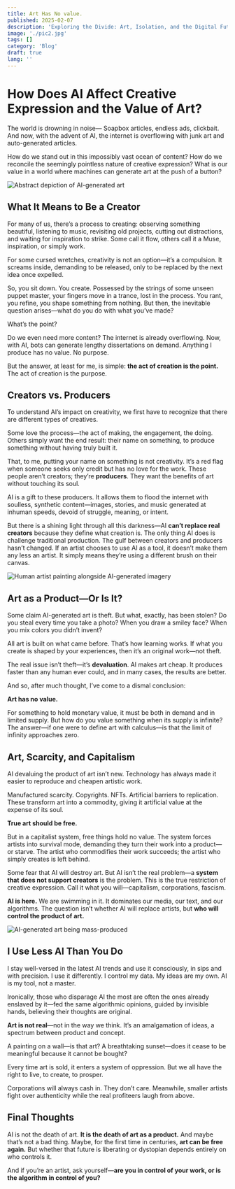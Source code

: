 ```yaml
---
title: Art Has No value.
published: 2025-02-07
description: 'Exploring the Divide: Art, Isolation, and the Digital Future'
image: './pic2.jpg'
tags: []
category: 'Blog'
draft: true
lang: ''
---
```


# How Does AI Affect Creative Expression and the Value of Art?

The world is drowning in noise—
Soapbox articles, endless ads, clickbait. And now, with the advent of AI, the internet is overflowing with junk art and auto-generated articles.

How do we stand out in this impossibly vast ocean of content? How do we reconcile the seemingly pointless nature of creative expression? What is our value in a world where machines can generate art at the push of a button?

![Abstract depiction of AI-generated art](./pic1.jpg)

## What It Means to Be a Creator

For many of us, there’s a process to creating: observing something beautiful, listening to music, revisiting old projects, cutting out distractions, and waiting for inspiration to strike. Some call it flow, others call it a Muse, inspiration, or simply work.

For some cursed wretches, creativity is not an option—it’s a compulsion. It screams inside, demanding to be released, only to be replaced by the next idea once expelled.

So, you sit down. You create. Possessed by the strings of some unseen puppet master, your fingers move in a trance, lost in the process. You rant, you refine, you shape something from nothing. But then, the inevitable question arises—what do you do with what you’ve made?

What’s the point?

Do we even need more content? The internet is already overflowing. Now, with AI, bots can generate lengthy dissertations on demand. Anything I produce has no value. No purpose.

But the answer, at least for me, is simple: **the act of creation is the point.** The act of creation is the purpose.

## Creators vs. Producers

To understand AI’s impact on creativity, we first have to recognize that there are different types of creatives.

Some love the process—the act of making, the engagement, the doing. Others simply want the end result: their name on something, to produce something without having truly built it.

That, to me, putting your name on something is not creativity. It’s a red flag when someone seeks only credit but has no love for the work. These people aren’t creators; they’re **producers**. They want the benefits of art without touching its soul.

AI is a gift to these producers. It allows them to flood the internet with soulless, synthetic content—images, stories, and music generated at inhuman speeds, devoid of struggle, meaning, or intent.

But there is a shining light through all this darkness—AI **can’t replace real creators** because they define what creation is. The only thing AI does is challenge traditional production. The gulf between creators and producers hasn’t changed. If an artist chooses to use AI as a tool, it doesn’t make them any less an artist. It simply means they’re using a different brush on their canvas.

![Human artist painting alongside AI-generated imagery](./pic2.jpg)

## Art as a Product—Or Is It?

Some claim AI-generated art is theft. But what, exactly, has been stolen? Do you steal every time you take a photo? When you draw a smiley face? When you mix colors you didn’t invent?

All art is built on what came before. That’s how learning works. If what you create is shaped by your experiences, then it’s an original work—not theft.

The real issue isn’t theft—it’s **devaluation**. AI makes art cheap. It produces faster than any human ever could, and in many cases, the results are better.

And so, after much thought, I’ve come to a dismal conclusion:

**Art has no value.**

For something to hold monetary value, it must be both in demand and in limited supply. But how do you value something when its supply is infinite? The answer—if one were to define art with calculus—is that the limit of infinity approaches zero.

## Art, Scarcity, and Capitalism

AI devaluing the product of art isn’t new. Technology has always made it easier to reproduce and cheapen artistic work.

Manufactured scarcity. Copyrights. NFTs. Artificial barriers to replication. These transform art into a commodity, giving it artificial value at the expense of its soul.

**True art should be free.**

But in a capitalist system, free things hold no value. The system forces artists into survival mode, demanding they turn their work into a product—or starve. The artist who commodifies their work succeeds; the artist who simply creates is left behind.

Some fear that AI will destroy art. But AI isn’t the real problem—a **system that does not support creators** is the problem. This is the true restriction of creative expression. Call it what you will—capitalism, corporations, fascism.

**AI is here.** We are swimming in it. It dominates our media, our text, and our algorithms. The question isn’t whether AI will replace artists, but **who will control the product of art.**

![AI-generated art being mass-produced](./pic3.jpg)

## I Use Less AI Than You Do

I stay well-versed in the latest AI trends and use it consciously, in sips and with precision. I use it differently. I control my data. My ideas are my own. AI is my tool, not a master.

Ironically, those who disparage AI the most are often the ones already enslaved by it—fed the same algorithmic opinions, guided by invisible hands, believing their thoughts are original.

**Art is not real**—not in the way we think. It’s an amalgamation of ideas, a spectrum between product and concept.

A painting on a wall—is that art? A breathtaking sunset—does it cease to be meaningful because it cannot be bought?

Every time art is sold, it enters a system of oppression. But we all have the right to live, to create, to prosper.

Corporations will always cash in. They don’t care. Meanwhile, smaller artists fight over authenticity while the real profiteers laugh from above.

## Final Thoughts

AI is not the death of art. **It is the death of art as a product.** And maybe that’s not a bad thing. Maybe, for the first time in centuries, **art can be free again.** But whether that future is liberating or dystopian depends entirely on who controls it.

And if you’re an artist, ask yourself—**are you in control of your work, or is the algorithm in control of you?**
